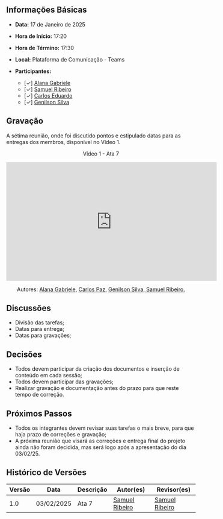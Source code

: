 ## Informações Básicas

- **Data:** 17 de Janeiro de 2025
- **Hora de Início:** 17:20
- **Hora de Término:** 17:30
- **Local:** Plataforma de Comunicação - Teams
- **Participantes:**

  - [✓] [Alana Gabriele](https://github.com/alanagabriele)
  - [✓] [Samuel Ribeiro](https://github.com/SamuelRicosta)
  - [✓] [Carlos Eduardo](https://github.com/dudupaz)
  - [✓] [Genilson Silva](https://github.com/GenilsonJrs)

## Gravação

A sétima reunião, onde foi discutido pontos e estipulado datas para as entregas dos membros, disponível no Vídeo 1.

<div style="text-align: center">
<p>Vídeo 1 - Ata 7</p>
</div>

<iframe width="560" height="315" src="https://www.youtube.com/embed/xIeHxZ39NFA?si=5oqamQNQIi4F2Qrk" title="YouTube video player" frameborder="0" allow="accelerometer; autoplay; clipboard-write; encrypted-media; gyroscope; picture-in-picture; web-share" referrerpolicy="strict-origin-when-cross-origin" allowfullscreen></iframe>

<p style="text-align: center; font-size: 14px;">
    Autores: <a href="https://github.com/alanagabriele" target="_blank">Alana Gabriele,</a> <a href="https://github.com/dudupaz" target="_blank">Carlos Paz,</a> <a href="https://github.com/GenilsonJrs" target="_blank">Genilson Silva,</a><a href="https://github.com/SamuelRicosta" target="_blank"> Samuel Ribeiro. </a>
</p>

## Discussões

- Divisão das tarefas;
- Datas para entrega;
- Datas para gravações;

## Decisões

- Todos devem participar da criação dos documentos e inserção de conteúdo em cada sessão;
- Todos devem participar das gravações;
- Realizar gravação e documentação antes do prazo para que reste tempo de correção.

## Próximos Passos

- Todos os integrantes devem revisar suas tarefas o mais breve, para que haja prazo de correções e gravação;
- A próxima reunião que visará as correções e entrega final do projeto ainda não foram decidida, mas será logo após a apresentação do dia 03/02/25.


## Histórico de Versões

| Versão |    Data    | Descrição                   | Autor(es)                                          | Revisor(es)                                        |
| ------ | :--------: | --------------------------- | -------------------------------------------------- | -------------------------------------------------- |
| 1.0    | 03/02/2025 | Ata 7                     | [Samuel Ribeiro](https://github.com/SamuelRicosta) | [Samuel Ribeiro](https://github.com/SamuelRicosta) |
